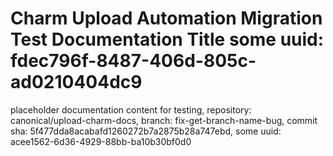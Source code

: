 # Charm Upload Automation Migration Test Documentation Title some uuid: fdec796f-8487-406d-805c-ad0210404dc9
 placeholder documentation content for testing,  repository: canonical/upload-charm-docs,  branch: fix-get-branch-name-bug,  commit sha: 5f477dda8acabafd1260272b7a2875b28a747ebd,  some uuid: acee1562-6d36-4929-88bb-ba10b30bf0d0